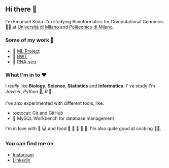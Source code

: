 ## Hi there 👋

I'm Emanuel Soda. I'm studying Bioinformatics for Computational Genomics :man_scientist: at [Università di Milano](https://www.unimi.it/it) and [Politecnico di Milano](https://www.polimi.it).

### Some of my work :construction_worker:
- :brain: [ML Project](https://github.com/EmanuelSoda/ML_Homework)
- :snake: [BWT](https://github.com/EmanuelSoda/ProgrammingPython)
- :dna:		[RNA-seq](https://github.com/EmanuelSoda/TranscriptomicsProject)


### What I'm in to :heart:
I *really* like **Biology**, **Science**, **Statistics** and **Informatics**.
I' ve study I'm *Java* :coffee:, *Python* :snake:, *R* :test_tube:.

I've also experimented with different tools, like:
- :octocat: Git and GitHub
- :dolphin: MySQL Workbench for database management

I'm in love with :apple: :computer: and food :bread: :spaghetti: :cut_of_meat:
:dumpling: :sushi:. 
I'm also quite good at cocking :cook:.

### You can find me on
- [Instagram](https://www.instagram.com/emanuel_soda/)
- [Linkedin](https://www.linkedin.com/in/emanuel-soda-5b3565188/)
